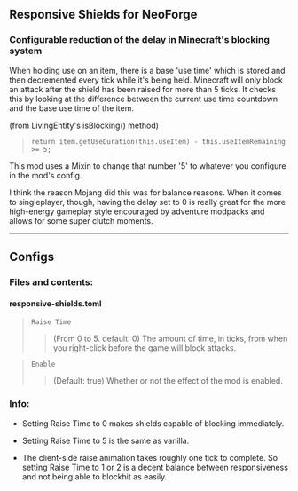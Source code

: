 ## Responsive Shields for NeoForge
### Configurable reduction of the delay in Minecraft's blocking system

When holding use on an item, there is a base 'use time' which is stored and then decremented every tick while it's being held.
Minecraft will only block an attack after the shield has been raised for more than 5 ticks.
It checks this by looking at the difference between the current use time countdown and the base use time of the item.

(from LivingEntity's isBlocking() method)

> `return item.getUseDuration(this.useItem) - this.useItemRemaining >= 5;`

This mod uses a Mixin to change that number '5' to whatever you configure in the mod's config.

I think the reason Mojang did this was for balance reasons.
When it comes to singleplayer, though, having the delay set to 0 is really great for the more high-energy gameplay style encouraged by adventure modpacks and allows for some super clutch moments.

----------
## Configs
### Files and contents:
#### responsive-shields.toml

>`Raise Time`
>> (From 0 to 5. default: 0) The amount of time, in ticks, from when you right-click before the game will block attacks.

>`Enable`
>> (Default: true) Whether or not the effect of the mod is enabled.


### Info:
- Setting Raise Time to 0 makes shields capable of blocking immediately.


- Setting Raise Time to 5 is the same as vanilla.


- The client-side raise animation takes roughly one tick to complete. So setting Raise Time to 1 or 2 is a decent balance between responsiveness and not being able to blockhit as easily.